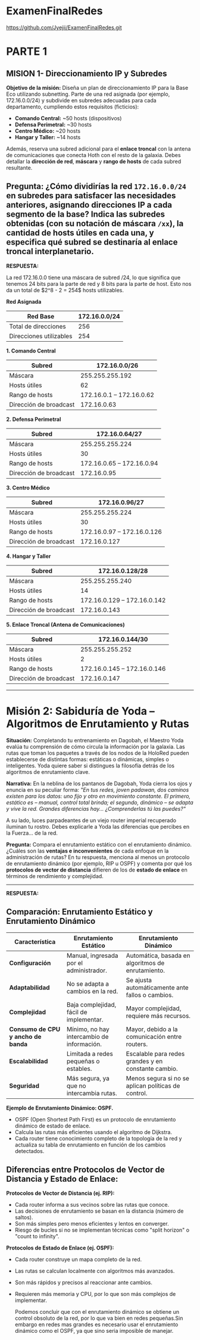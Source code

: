 # ExamenFinalRedes
https://github.com/Jyejii/ExamenFinalRedes.git
# PARTE 1
## MISION 1- Direccionamiento IP y Subredes

**Objetivo de la misión:** Diseña un plan de direccionamiento IP para la Base Eco utilizando subnetting. Parte de una red asignada (por ejemplo, 172.16.0.0/24) y subdivide en subredes adecuadas para cada departamento, cumpliendo estos requisitos (ficticios):

- **Comando Central:** ~50 hosts (dispositivos)
- **Defensa Perimetral:** ~30 hosts
- **Centro Médico:** ~20 hosts
- **Hangar y Taller:** ~14 hosts

Además, reserva una subred adicional para el **enlace troncal** con la antena de comunicaciones que conecta Hoth con el resto de la galaxia. Debes detallar la **dirección de red**, **máscara** y **rango de hosts** de cada subred resultante.

**Pregunta:** ¿Cómo dividirías la red `172.16.0.0/24` en subredes para satisfacer las necesidades anteriores, asignando direcciones IP a cada segmento de la base? Indica las subredes obtenidas (con su notación de máscara `/xx`), la cantidad de hosts útiles en cada una, y especifica qué subred se destinaría al enlace troncal interplanetario.
----------------------------------------------------------
**RESPUESTA:**
<p>La red 172.16.0.0 tiene una máscara de subred /24, lo que significa que tenemos 24 bits para la parte de red y 8 bits para la parte de host. Esto nos da un total de $2^8 - 2 = 254$ hosts utilizables.</p>

**Red Asignada**

| Red Base          | 172.16.0.0/24 |
|-------------------|---------------|
| Total de direcciones | 256           |
| Direcciones utilizables | 254           |

**1. Comando Central**

| Subred             | 172.16.0.0/26      |
|--------------------|--------------------|
| Máscara            | 255.255.255.192    |
| Hosts útiles       | 62                 |
| Rango de hosts     | 172.16.0.1 – 172.16.0.62 |
| Dirección de broadcast | 172.16.0.63      |

**2. Defensa Perimetral**

| Subred             | 172.16.0.64/27      |
|--------------------|--------------------|
| Máscara            | 255.255.255.224    |
| Hosts útiles       | 30                 |
| Rango de hosts     | 172.16.0.65 – 172.16.0.94 |
| Dirección de broadcast | 172.16.0.95      |

**3. Centro Médico**

| Subred             | 172.16.0.96/27      |
|--------------------|--------------------|
| Máscara            | 255.255.255.224    |
| Hosts útiles       | 30                 |
| Rango de hosts     | 172.16.0.97 – 172.16.0.126 |
| Dirección de broadcast | 172.16.0.127     |

**4. Hangar y Taller**

| Subred             | 172.16.0.128/28     |
|--------------------|--------------------|
| Máscara            | 255.255.255.240    |
| Hosts útiles       | 14                 |
| Rango de hosts     | 172.16.0.129 – 172.16.0.142 |
| Dirección de broadcast | 172.16.0.143     |

**5. Enlace Troncal (Antena de Comunicaciones)**

| Subred             | 172.16.0.144/30     |
|--------------------|--------------------|
| Máscara            | 255.255.255.252    |
| Hosts útiles       | 2                  |
| Rango de hosts     | 172.16.0.145 – 172.16.0.146 |
| Dirección de broadcast | 172.16.0.147     |

---------------------------------------------------------
# Misión 2: Sabiduría de Yoda – Algoritmos de Enrutamiento y Rutas

**Situación:** Completando tu entrenamiento en Dagobah, el Maestro Yoda evalúa tu comprensión de cómo circula la información por la galaxia. Las rutas que toman los paquetes a través de los nodos de la HoloRed pueden establecerse de distintas formas: estáticas o dinámicas, simples o inteligentes. Yoda quiere saber si distingues la filosofía detrás de los algoritmos de enrutamiento clave.

**Narrativa:** En la neblina de los pantanos de Dagobah, Yoda cierra los ojos y enuncia en su peculiar forma: *"En tus redes, joven padawan, dos caminos existen para los datos: uno fijo y otro en movimiento constante. El primero, estático es – manual, control total brinda; el segundo, dinámico – se adapta y vive la red. Grandes diferencias hay... ¿Comprenderlas tú las puedes?"*

A su lado, luces parpadeantes de un viejo router imperial recuperado iluminan tu rostro. Debes explicarle a Yoda las diferencias que percibes en la Fuerza… de la red.

**Pregunta:** Compara el enrutamiento estático con el enrutamiento dinámico. ¿Cuáles son las **ventajas e inconvenientes** de cada enfoque en la administración de rutas? En tu respuesta, menciona al menos un protocolo de enrutamiento dinámico (por ejemplo, RIP u OSPF) y comenta por qué los **protocolos de vector de distancia** difieren de los de **estado de enlace** en términos de rendimiento y complejidad.

------------------------------

**RESPUESTA:**

## Comparación: Enrutamiento Estático y Enrutamiento Dinámico

| Característica           | Enrutamiento Estático             | Enrutamiento Dinámico             |
|--------------------------|-----------------------------------|-----------------------------------|
| **Configuración** | Manual, ingresada por el administrador. | Automática, basada en algoritmos de enrutamiento. |
| **Adaptabilidad** | No se adapta a cambios en la red. | Se ajusta automáticamente ante fallos o cambios. |
| **Complejidad** | Baja complejidad, fácil de implementar. | Mayor complejidad, requiere más recursos. |
| **Consumo de CPU y ancho de banda** | Mínimo, no hay intercambio de información. | Mayor, debido a la comunicación entre routers. |
| **Escalabilidad** | Limitada a redes pequeñas o estables. | Escalable para redes grandes y en constante cambio. |
| **Seguridad** | Más segura, ya que no intercambia rutas. | Menos segura si no se aplican políticas de control. |

**Ejemplo de Enrutamiento Dinámico: OSPF.**
- OSPF (Open Shortest Path First) es un protocolo de enrutamiento dinámico de estado de enlace.
- Calcula las rutas más eficientes usando el algoritmo de Dijkstra.
- Cada router tiene conocimiento completo de la topología de la red y actualiza su tabla de enrutamiento en función de los cambios detectados.

## Diferencias entre Protocolos de Vector de Distancia y Estado de Enlace:

**Protocolos de Vector de Distancia (ej. RIP):**

- Cada router informa a sus vecinos sobre las rutas que conoce.
- Las decisiones de enrutamiento se basan en la distancia (número de saltos).
- Son más simples pero menos eficientes y lentos en converger.
- Riesgo de bucles si no se implementan técnicas como "split horizon" o "count to infinity".

**Protocolos de Estado de Enlace (ej. OSPF):**

- Cada router construye un mapa completo de la red.
- Las rutas se calculan localmente con algoritmos más avanzados.
- Son más rápidos y precisos al reaccionar ante cambios.
- Requieren más memoria y CPU, por lo que son más complejos de implementar.

  Podemos concluir que con el enrutamiento dinámico se obtiene un control obsoluto de la red, por lo que va bien en redes pequeñas.Sin embargo en redes mas grandes es necesario usar el enrutamiento dinámico como el OSPF, ya que sino seria imposible de manejar.
